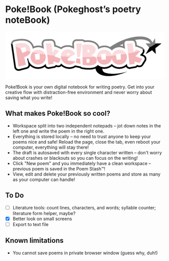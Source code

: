 # Poke!Book (Pokeghost’s poetry noteBook)

![](/static/logo.png)

Poke!Book is your own digital notebook for writing poetry. Get into your creative flow with distraction-free environment and never worry about saving what you write!

## What makes Poke!Book so cool?

- Workspace split into two independent notepads – jot down notes in the left one and write the poem in the right one.
- Everything is stored locally – no need to trust anyone to keep your poems nice and safe! Reload the page, close the tab, even reboot your computer, everything will stay there!
- The draft is autosaved with every single character written – don't worry about crashes or blackouts so you can focus on the writing!
- Click "New poem" and you immediately have a clean workspace – previous poem is saved in the Poem Stash™!
- View, edit and delete your previously written poems and store as many as your computer can handle!

## To Do

- [ ] Literature tools: count lines, characters, and words; syllable counter; literature form helper, maybe?
- [x] Better look on small screens
- [ ] Export to text file

## Known limitations

- You cannot save poems in private browser window (guess why, duh!)

